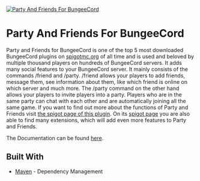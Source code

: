 <a href="https://www.spigotmc.org/resources/party-and-friends-for-bungeecord.9531/"><img src="https://simonsator.de/images/partyandfriendsfree.png" title="Party And Friends For BungeeCord" alt="Party And Friends For BungeeCord"></a>
# Party And Friends For BungeeCord
Party and Friends for BungeeCord is one of the top 5 most downloaded BungeeCord plugins on [spigotmc.org](https://www.spigotmc.org/resources/categories/bungee-proxy.3/?order=download_count) of all time and is used and beloved by multiple thousand players on hundreds of BungeeCord servers. It adds many social features to your BungeeCord server. It mainly consists of the commands /friend and /party. /friend allows your players to add friends, message them, see information about them, like which friend is online on which server and much more. The /party command on the other hand allows your players to invite players into a party. Players who are in the same party can chat with each other and are automatically joining all the same game. If you want to find out more about the functions of Party and Friends visit [the spigot page of this plugin](https://www.spigotmc.org/resources/party-and-friends-for-bungeecord.9531/). On its [spigot page](https://www.spigotmc.org/resources/party-and-friends-for-bungeecord.9531/) you are also able to find many extensions, which will add even more features to Party and Friends.

The Documentation can be found [here](https://simonsator.de/JavaDoc/PartyAndFriendsNotExtended/).
## Built With

* [Maven](https://maven.apache.org/) - Dependency Management
